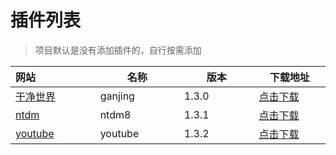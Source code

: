 # 插件列表

> 项目默认是没有添加插件的，自行按需添加

| 网站 <img width=200/>            | 名称<img width=200/> | 版本<img width=200/> | 下载地址<img width=200/>                                                                                           |
| :------------------------------- | -------------------- |--------------------|----------------------------------------------------------------------------------------------------------------|
| [干净世界](https://ganjing.com/) | ganjing              | 1.3.0              | [点击下载](https://github.com/yajuhua/plugin/raw/master/ganjing/1.3/1.3.0/Ganjing3-jar-with-dependencies.jar)      |
| [ntdm](https://www.ntdm.tv)      | ntdm8                | 1.3.1              | [点击下载](https://github.com/yajuhua/plugin/raw/master/ntdm8/1.3/1.3.1/ntdm8-1.3.1-jar-with-dependencies.jar)     |
| [youtube](www.youtube.com)       | youtube              | 1.3.2              | [点击下载](https://github.com/yajuhua/plugin/raw/master/youtube/1.3/1.3.2/Youtube-1.3.2-jar-with-dependencies.jar) |

